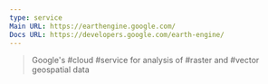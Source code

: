 ```yaml
---
type: service
Main URL: https://earthengine.google.com/
Docs URL: https://developers.google.com/earth-engine/
---
```

>  Google's #cloud #service for analysis of #raster and #vector geospatial data
